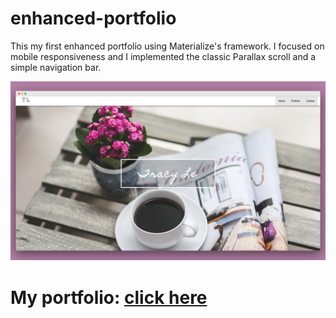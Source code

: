 # enhanced-portfolio

This my first enhanced portfolio using Materialize's framework. I focused on mobile responsiveness and I implemented the classic Parallax scroll and a simple navigation bar. 

![Enhanced](assets/images/enhanced.png)


# My portfolio: [click here](https://tracynle.github.io/enhanced-portfolio/)